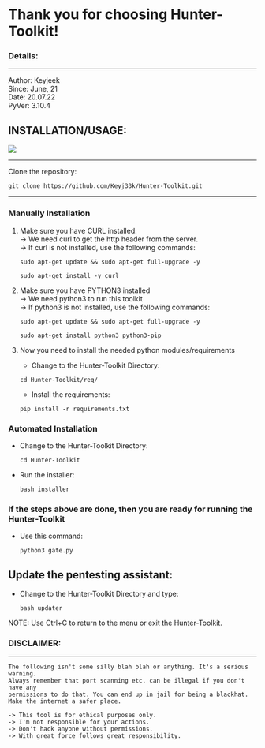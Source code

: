 # Thank you for choosing Hunter-Toolkit!

### Details: 

---

Author: Keyjeek<br>
Since: June, 21<br>
Date: 20.07.22<br>
PyVer: 3.10.4<br>

## INSTALLATION/USAGE: 

<img src="https://github.com/Keyj33k/Hunter-Toolkit/blob/main/imgs/haunt1.1.9.gif?raw=true"/>

---

Clone the repository:
``` 
git clone https://github.com/Keyj33k/Hunter-Toolkit.git
```

---

### Manually Installation

1) Make sure you have CURL installed:<br>
    -> We need curl to get the http header from the server.<br>
    -> If curl is not installed, use the following commands:
    ``` 
    sudo apt-get update && sudo apt-get full-upgrade -y
    ``` 
    ``` 
    sudo apt-get install -y curl
    ```

2) Make sure you have PYTHON3 installed<br>
    -> We need python3 to run this toolkit<br>
    -> If python3 is not installed, use the following commands:
    ``` 
    sudo apt-get update && sudo apt-get full-upgrade -y
    ``` 
    ``` 
    sudo apt-get install python3 python3-pip
    ``` 
   
3) Now you need to install the needed python modules/requirements
    - Change to the Hunter-Toolkit Directory:
    
    ```
    cd Hunter-Toolkit/req/
    ```

    - Install the requirements:   

    ``` 
    pip install -r requirements.txt
    ```
   
### Automated Installation

- Change to the Hunter-Toolkit Directory:
    
    ```
    cd Hunter-Toolkit
    ```

- Run the installer:

    ```
    bash installer
    ```

### If the steps above are done, then you are ready for running the Hunter-Toolkit

- Use this command:
    
    ```
    python3 gate.py
    ``` 
  
## Update the pentesting assistant:

- Change to the Hunter-Toolkit Directory and type:

    ```
    bash updater
    ```

NOTE: Use Ctrl+C to return to the menu or exit the Hunter-Toolkit.

### DISCLAIMER: 

---

    The following isn't some silly blah blah or anything. It's a serious warning.
    Always remember that port scanning etc. can be illegal if you don't have any
    permissions to do that. You can end up in jail for being a blackhat.
    Make the internet a safer place.

    -> This tool is for ethical purposes only.
    -> I'm not responsible for your actions.
    -> Don't hack anyone without permissions.
    -> With great force follows great responsibility.


